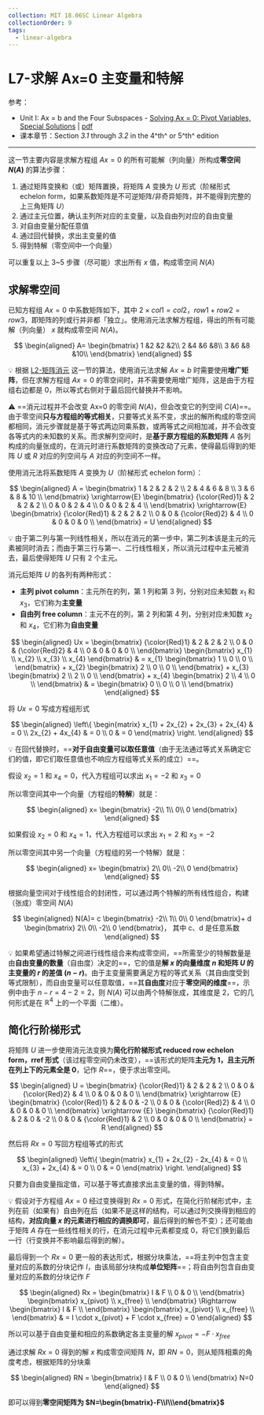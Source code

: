 ```yaml
---
collection: MIT 18.06SC Linear Algebra
collectionOrder: 9
tags:
  - linear-algebra
---
```


# L7-求解 Ax=0 主变量和特解
参考：
* Unit I: Ax = b and the Four Subspaces - [Solving Ax = 0: Pivot Variables, Special Solutions](https://ocw.mit.edu/courses/mathematics/18-06sc-linear-algebra-fall-2011/ax-b-and-the-four-subspaces/solving-ax-0-pivot-variables-special-solutions/) | [pdf](.attachments/MIT18_06SCF11_Ses1.7sum.pdf)
* 课本章节：Section *3.1* through *3.2* in the 4^th^ or 5^th^ edition

---

这一节主要内容是求解方程组 $Ax=0$ 的所有可能解（列向量）所构成**零空间 $N(A)$** 的算法步骤：

1. 通过矩阵变换和（或）矩阵置换，将矩阵 $A$ 变换为 $U$ 形式（阶梯形式 echelon form，如果系数矩阵是不可逆矩阵/非奇异矩阵，并不能得到完整的上三角矩阵 $U$）
2. 通过主元位置，确认主列所对应的主变量，以及自由列对应的自由变量
3. 对自由变量分配任意值
4. 通过回代替换，求出主变量的值
5. 得到特解（零空间中一个向量）

可以重复以上 3~5 步骤（尽可能）求出所有 $x$ 值，构成零空间 $N(A)$

## 求解零空间
已知方程组 $Ax=0$ 中系数矩阵如下，其中 $2 \times col1 = col2$，$row1 + row2 = row3$，即矩阵的列或行并非都「独立」。使用消元法求解方程组，得出的所有可能解（列向量） $x$ 就构成零空间 $N(A)$。

<!-- #region-->
$$
\begin{aligned}
A=
\begin{bmatrix}
  1 &2 &2 &2\\
  2 &4 &6 &8\\
  3 &6 &8 &10\\
\end{bmatrix}
\end{aligned}
$$
<!-- #endregion -->

:bulb: 根据 [L2-矩阵消元](./L2-矩阵消元.md) 这一节的算法，使用消元法求解 $Ax=b$ 时需要使用**增广矩阵**，但在求解方程组 $Ax=0$ 的零空间时，并不需要使用增广矩阵，这是由于方程组右边都是 $0$，所以等式右侧对于最后回代替换并不影响。

:warning: ==消元过程并不会改变 Ax=0 的零空间 $N(A)$，但会改变它的列空间 $C(A)$==。由于零空间**只与方程组的等式相关**，只要等式关系不变，求出的解所构成的零空间都相同，消元步骤就是基于等式两边同乘系数，或两等式之间相加减，并不会改变各等式内的未知数的关系。而求解列空间时，是**基于原方程组的系数矩阵** $A$ 各列构成的向量张成的，在消元时进行系数矩阵的变换改动了元素，使得最后得到的矩阵 $U$ 或 $R$ 对应的列空间与 $A$ 对应的列空间不一样。

使用消元法将系数矩阵 $A$ 变换为 $U$（阶梯形式 echelon form）：

<!-- #region-->
$$
\begin{aligned}
A =
\begin{bmatrix}
  1 & 2 & 2 & 2 \\
  2 & 4 & 6 & 8 \\
  3 & 6 & 8 & 10 \\
\end{bmatrix}
\xrightarrow{E}
\begin{bmatrix}
  {\color{Red}1} & 2 & 2 & 2 \\
  0 & 0 & 2 & 4 \\
  0 & 0 & 2 & 4 \\
\end{bmatrix}
\xrightarrow{E}
\begin{bmatrix}
  {\color{Red}1} & 2 & 2 & 2 \\
  0 & 0 & {\color{Red}2} & 4 \\
  0 & 0 & 0 & 0 \\
\end{bmatrix}
= U
\end{aligned}
$$
<!-- #endregion -->

:bulb: 由于第二列与第一列线性相关，所以在消元的第一步中，第二列本该是主元的元素被同时消去；而由于第三行与第一、二行线性相关，所以消元过程中主元被消去，最后使得矩阵 $U$ 只有 2 个主元。

消元后矩阵 $U$ 的各列有两种形式：

* **主列 pivot column**：主元所在的列，第 1 列和第 3 列，分别对应未知数 $x_{1}$ 和 $x_{3}$，它们称为**主变量**
* **自由列 free column**：主元不在的列，第 2 列和第 4 列，分别对应未知数 $x_{2}$ 和 $x_{4}$，它们称为**自由变量**

<!-- #region-->
$$
\begin{aligned}
Ux =
\begin{bmatrix}
  {\color{Red}1} & 2 & 2 & 2 \\
  0 & 0 & {\color{Red}2} & 4 \\
  0 & 0 & 0 & 0 \\
\end{bmatrix}
\begin{bmatrix}
  x_{1} \\
  x_{2} \\
  x_{3} \\
  x_{4}
\end{bmatrix}
& = x_{1}
\begin{bmatrix}
  1 \\
  0 \\
  0 \\
\end{bmatrix} +
x_{2}
\begin{bmatrix}
  2 \\
  0 \\
  0 \\
\end{bmatrix} +
x_{3}
\begin{bmatrix}
  2 \\
  2 \\
  0 \\
\end{bmatrix} +
x_{4}
\begin{bmatrix}
  2 \\
  4 \\
  0 \\
\end{bmatrix}
& =
\begin{bmatrix}
  0 \\
  0 \\
  0 \\
\end{bmatrix}
\end{aligned}
$$
<!-- #endregion -->

将 $Ux=0$ 写成方程组形式

<!-- #region-->
$$
\begin{aligned}
\left\{
  \begin{matrix}
    x_{1} + 2x_{2} + 2x_{3} + 2x_{4} & = 0 \\
    2x_{2} + 4x_{4} & = 0 \\
    0 & = 0
  \end{matrix}
\right.
\end{aligned}
$$
<!-- #endregion -->

:bulb: 在回代替换时，==**对于自由变量可以取任意值**（由于无法通过等式关系确定它们的值，即它们取任意值也不响应方程组等式关系的成立）==。

假设 $x_{2}=1$ 和 $x_{4}=0$，代入方程组可以求出 $x_{1}=-2$ 和 $x_{3}=0$

所以零空间其中一个向量（方程组的**特解**）就是：

<!-- #region-->
$$
\begin{aligned}
x=
\begin{bmatrix}
  -2\\
  1\\
  0\\
  0
\end{bmatrix}
\end{aligned}
$$
<!-- #endregion -->

如果假设 $x_{2}=0$ 和 $x_{4}=1$，代入方程组可以求出 $x_{1}=2$ 和 $x_{3}=-2$

所以零空间其中另一个向量（方程组的另一个特解）就是：

<!-- #region-->
$$
\begin{aligned}
x=
\begin{bmatrix}
  2\\
  0\\
  -2\\
  0
\end{bmatrix}
\end{aligned}
$$
<!-- #endregion -->

根据向量空间对于线性组合的封闭性，可以通过两个特解的所有线性组合，构建（张成）零空间 $N(A)$

<!-- #region-->
$$
\begin{aligned}
N(A)=
c
\begin{bmatrix}
  -2\\
  1\\
  0\\
  0
\end{bmatrix}+
d
\begin{bmatrix}
  2\\
  0\\
  -2\\
  0
\end{bmatrix}，
其中 c、d 是任意系数
\end{aligned}
$$
<!-- #endregion -->

:bulb: 如果希望通过特解之间进行线性组合来构成零空间，==所需至少的特解数量是由**自由变量的数量**（自由度）决定的==，它的值是**解 $x$ 的向量维度 $n$ 和矩阵 $U$ 的主变量的 $r$ 的差值 $(n-r)$**。由于主变量需要满足方程的等式关系（其自由度受到等式限制），而自由变量可以任意取值，==其**自由度**对应于**零空间的维度**==，示例中由于 $n-r=4-2=2$，则 $N(A)$ 可以由两个特解张成，其维度是 2，它的几何形式是在 $\mathbb{R}^{4}$ 上的一个平面（二维）。

## 简化行阶梯形式
将矩阵 $U$ 进一步使用消元法变换为**简化行阶梯形式 reduced row echelon form，rref 形式**（该过程零空间仍未改变），==该形式的矩阵**主元为 1，且主元所在列上下的元素全是 0**，记作 $R$==，便于求出零空间。

<!-- #region-->
$$
\begin{aligned}
U =
\begin{bmatrix}
  {\color{Red}1} & 2 & 2 & 2 \\
  0 & 0 & {\color{Red}2} & 4 \\
  0 & 0 & 0 & 0 \\
\end{bmatrix}
\xrightarrow
{E}
\begin{bmatrix}
  {\color{Red}1} & 2 & 0 & -2 \\
  0 & 0 & {\color{Red}2} & 4 \\
  0 & 0 & 0 & 0 \\
\end{bmatrix}
\xrightarrow
{E}
\begin{bmatrix}
  {\color{Red}1} & 2 & 0 & -2 \\
  0 & 0 & {\color{Red}1} & 2 \\
  0 & 0 & 0 & 0 \\
\end{bmatrix}
= R
\end{aligned}
$$
<!-- #endregion -->

然后将 $Rx=0$ 写回方程组等式的形式

<!-- #region-->
$$
\begin{aligned}
\left\{
  \begin{matrix}
    x_{1} + 2x_{2} - 2x_{4} & = 0 \\
    x_{3} + 2x_{4} & = 0 \\
    0 & = 0
  \end{matrix}
\right.
\end{aligned}
$$
<!-- #endregion -->

只要为自由变量指定值，可以基于等式直接求出主变量的值，得到特解。

:bulb: 假设对于方程组 $Ax=0$ 经过变换得到 $Rx=0$ 形式，在简化行阶梯形式中，主列在前（如果有）自由列在后（如果不是这样的结构，可以通过列交换得到相应的结构，**对应向量 $x$ 的元素进行相应的调换即可**，最后得到的解也不变）；还可能由于矩阵 $A$ 存在一些线性相关的行，在消元过程中元素都变成 0，将它们换到最后一行（行变换并不影响最后得到的解）。

最后得到一个 $Rx=0$ 更一般的表达形式，根据分块乘法，==将主列中包含主变量对应的系数的分块记作 $I$，由该局部分块构成**单位矩阵**==；将自由列包含自由变量对应的系数的分块记作 $F$

<!-- #region-->
$$
\begin{aligned}
Rx =
\begin{bmatrix}
  I & F \\
  0 & 0 \\
\end{bmatrix}
\begin{bmatrix}
  x_{pivot} \\
  x_{free} \\
\end{bmatrix}
\Rightarrow
\begin{bmatrix}
  I & F \\
\end{bmatrix}
\begin{bmatrix}
  x_{pivot} \\
  x_{free} \\
\end{bmatrix}
& =
I \cdot x_{pivot} + F \cdot x_{free} = 0
\end{aligned}
$$
<!-- #endregion -->

所以可以基于自由变量和相应的系数确定各主变量的解 $x_{pivot}=-F \cdot x_{free}$

通过求解 $Rx=0$ 得到的解 $x$ 构成零空间矩阵 $N$，即 $RN=0$，则从矩阵相乘的角度考虑，根据矩阵的分块乘

<!-- #region-->
$$
\begin{aligned}
RN =
\begin{bmatrix}
  I & F \\
  0 & 0 \\
\end{bmatrix}
  N=0
\end{aligned}
$$
<!-- #endregion -->

即可以得到**零空间矩阵为 $N=\begin{bmatrix}-F\\I\\\end{bmatrix}$**



